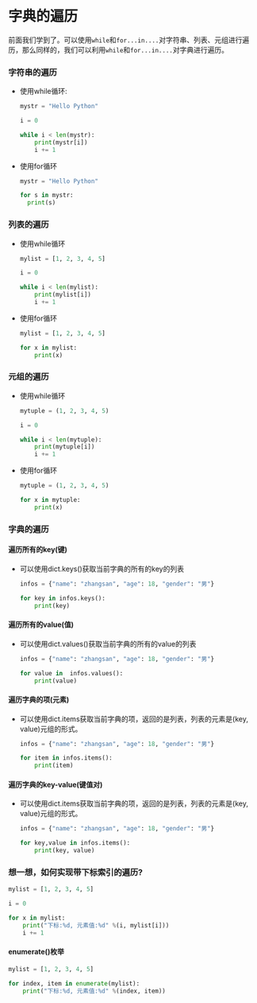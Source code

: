 # 字典的遍历

前面我们学到了。可以使用``while``和``for...in....``对字符串、列表、元组进行遍历，那么同样的，我们可以利用``while``和``for...in....``对字典进行遍历。

### 字符串的遍历
- 使用while循环:
  ```python
  mystr = "Hello Python"

  i = 0

  while i < len(mystr):
      print(mystr[i])
      i += 1
  ```
- 使用for循环
  ```python
  mystr = "Hello Python"

  for s in mystr:
    print(s)
  ```

### 列表的遍历
- 使用while循环
  ```python
  mylist = [1, 2, 3, 4, 5]

  i = 0

  while i < len(mylist):
      print(mylist[i])
      i += 1
  ```
- 使用for循环
  ```python
  mylist = [1, 2, 3, 4, 5]

  for x in mylist:
      print(x)
  ```

### 元组的遍历
- 使用while循环
  ```python
  mytuple = (1, 2, 3, 4, 5)

  i = 0

  while i < len(mytuple):
      print(mytuple[i])
      i += 1
  ```

- 使用for循环
  ```python
  mytuple = (1, 2, 3, 4, 5)

  for x in mytuple:
      print(x)
  ```

### 字典的遍历

#### 遍历所有的key(键)

- 可以使用dict.keys()获取当前字典的所有的key的列表
  ```python
  infos = {"name": "zhangsan", "age": 18, "gender": "男"}

  for key in infos.keys():
      print(key)
  ```

#### 遍历所有的value(值)
- 可以使用dict.values()获取当前字典的所有的value的列表
  ```python
  infos = {"name": "zhangsan", "age": 18, "gender": "男"}

  for value in  infos.values():
      print(value)
  ```

#### 遍历字典的项(元素)
- 可以使用dict.items获取当前字典的项，返回的是列表，列表的元素是(key, value)元组的形式。

  ```python
  infos = {"name": "zhangsan", "age": 18, "gender": "男"}

  for item in infos.items():
      print(item)
  ```

#### 遍历字典的key-value(键值对)
- 可以使用dict.items获取当前字典的项，返回的是列表，列表的元素是(key, value)元组的形式。
  ```python
  infos = {"name": "zhangsan", "age": 18, "gender": "男"}

  for key,value in infos.items():
      print(key, value)
  ```

### 想一想，如何实现带下标索引的遍历?

  ```python
  mylist = [1, 2, 3, 4, 5]

  i = 0

  for x in mylist:
      print("下标:%d, 元素值:%d" %(i, mylist[i]))
      i += 1
  ```

#### enumerate()枚举

  ```Python
  mylist = [1, 2, 3, 4, 5]

  for index, item in enumerate(mylist):
      print("下标:%d, 元素值:%d" %(index, item))
  ```
